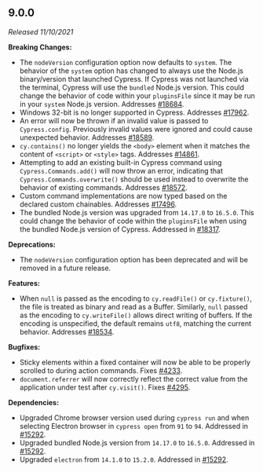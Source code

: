 ## 9.0.0

_Released 11/10/2021_

**Breaking Changes:**

- The `nodeVersion` configuration option now defaults to `system`. The behavior
  of the `system` option has changed to always use the Node.js binary/version
  that launched Cypress. If Cypress was not launched via the terminal, Cypress
  will use the `bundled` Node.js version. This could change the behavior of code
  within your `pluginsFile` since it may be run in your `system` Node.js
  version. Addresses
  [#18684](https://github.com/cypress-io/cypress/issues/18684).
- Windows 32-bit is no longer supported in Cypress. Addresses
  [#17962](https://github.com/cypress-io/cypress/issues/17962).
- An error will now be thrown if an invalid value is passed to `Cypress.config`.
  Previously invalid values were ignored and could cause unexpected behavior.
  Addresses [#18589](https://github.com/cypress-io/cypress/pull/18589).
- `cy.contains()` no longer yields the `<body>` element when it matches the
  content of `<script>` or `<style>` tags. Addresses
  [#14861](https://github.com/cypress-io/cypress/issues/14861).
- Attempting to add an existing built-in Cypress command using
  `Cypress.Commands.add()` will now throw an error, indicating that
  `Cypress.Commands.overwrite()` should be used instead to overwrite the
  behavior of existing commands. Addresses
  [#18572](https://github.com/cypress-io/cypress/issues/18572).
- Custom command implementations are now typed based on the declared custom
  chainables. Addresses
  [#17496](https://github.com/cypress-io/cypress/pull/17496).
- The bundled Node.js version was upgraded from `14.17.0` to `16.5.0`. This
  could change the behavior of code within the `pluginsFile` when using the
  bundled Node.js version of Cypress. Addressed in
  [#18317](https://github.com/cypress-io/cypress/pull/18317).

**Deprecations:**

- The `nodeVersion` configuration option has been deprecated and will be removed
  in a future release.

**Features:**

- When `null` is passed as the encoding to `cy.readFile()` or `cy.fixture()`,
  the file is treated as binary and read as a Buffer. Similarly, `null` passed
  as the encoding to `cy.writeFile()` allows direct writing of buffers. If the
  encoding is unspecified, the default remains `utf8`, matching the current
  behavior. Addresses
  [#18534](https://github.com/cypress-io/cypress/issues/18534).

**Bugfixes:**

- Sticky elements within a fixed container will now be able to be properly
  scrolled to during action commands. Fixes
  [#4233](https://github.com/cypress-io/cypress/issues/4233).
- `document.referrer` will now correctly reflect the correct value from the
  application under test after `cy.visit()`. Fixes
  [#4295](https://github.com/cypress-io/cypress/issues/4295).

**Dependencies:**

- Upgraded Chrome browser version used during `cypress run` and when selecting
  Electron browser in `cypress open` from `91` to `94`. Addressed in
  [#15292](https://github.com/cypress-io/cypress/pull/18317).
- Upgraded bundled Node.js version from `14.17.0` to `16.5.0`. Addressed in
  [#15292](https://github.com/cypress-io/cypress/pull/18317).
- Upgraded `electron` from `14.1.0` to `15.2.0`. Addressed in
  [#15292](https://github.com/cypress-io/cypress/pull/18317).

